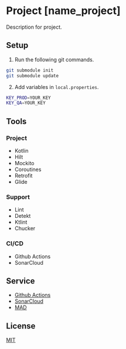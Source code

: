 # Project [name_project]

Description for project.

## Setup

1. Run the following git commands.

```bash
git submodule init
git submodule update
```

2. Add variables in `local.properties`.

```bash
KEY_PROD=YOUR_KEY  
KEY_QA=YOUR_KEY
```

## Tools

### Project
- Kotlin
- Hilt
- Mockito
- Coroutines
- Retrofit
- Glide

### Support
- Lint
- Detekt
- Ktlint
- Chucker

### CI/CD
- Github Actions
- SonarCloud

## Service
- [Github Actions]()
- [SonarCloud]()
- [MAD]()

## License
[MIT](https://choosealicense.com/licenses/mit/)